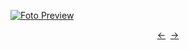 [![Foto Preview](preview/n245.avif)](https://20essentials.github.io/project-000-245)

<div align="center" style="display: flex; justify-content: center;">
  <a  href="https://github.com/20essentials/project-000-244" target="_blank">&#8592;</a>
  &nbsp;&nbsp;
  <a  href="https://github.com/20essentials/project-000-246" target="_blank">&#8594;</a>
</div>
